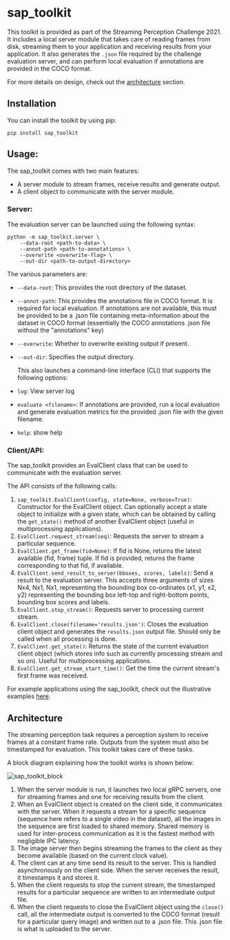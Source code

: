 # sap_toolkit

This toolkit is provided as part of the Streaming Perception Challenge 2021. It includes a local server module that takes care of reading frames from disk, streaming them to your application and receiving results from your application. It also generates the `.json` file required by the challenge evaluation server, and can perform local evaluation if annotations are provided in the COCO format. 

For more details on design, check out the [architecture](#architecture) section.

## Installation

You can install the toolkit by using pip:

```
pip install sap_toolkit
```

## Usage:

The sap_toolkit comes with two main features:

*  A server module to stream frames, receive results and generate output.
*  A client object to communicate with the server module.

### Server:

The evaluation server can be launched using the following syntax:

```
python -m sap_toolkit.server \
	--data-root <path-to-data> \ 
	--annot-path <path-to-annotations> \
	--overwrite <overwrite-flag> \
	--out-dir <path-to-output-directory>
```

The various parameters are:

- `--data-root`: This provides the root directory of the dataset.
- `--annot-path`: This provides the annotations file in COCO format. It is required for local evaluation. If annotations are not available, this must be provided to be a .json file containing meta-information about the dataset in COCO format (essentially the COCO annotations .json file without the "annotations" key)
- `--overwrite`: Whether to overwrite existing output if present.
- `--out-dir`: Specifies the output directory. 

    This also launches a command-line interface (CLI) that supports the following options:

- `log`: View server log
- `evaluate <filename>`: If annotations are provided, run a local evaluation and generate evaluation metrics for the provided .json file with the given filename.
- `help`: show help

### Client/API:

The sap_toolkit provides an EvalClient class that can be used to communicate with the evaluation server.

The API consists of the following  calls:

1. `sap_toolkit.EvalClient(config, state=None, verbose=True)`: Constructor for the EvalClient object. Can optionally accept a state object to initialize with a given state, which can be obtained by calling the `get_state()` method of another EvalClient object (useful in multiprocessing applications). 
2. `EvalClient.request_stream(seq)`: Requests the server to stream a particular sequence.
3. `EvalClient.get_frame(fid=None)`: If fid is None, returns the latest available (fid, frame) tuple. If fid is provided, returns the frame corresponding to that fid, if available.
4. `EvalClient.send_result_to_server(bboxes, scores, labels)`: Send a result to the evaluation server. This accepts three arguments of sizes Nx4, Nx1, Nx1, representing the bounding box co-ordinates (x1, y1, x2, y2) representing the bounding box left-top and right-bottom points, bounding box scores and labels.
5. `EvalClient.stop_stream()`: Requests server to processing current stream.
6. `EvalClient.close(filename='results.json')`: Closes the evaluation client object and generates the `results.json` output file. Should only be called when all processing is done.
7. `EvalClient.get_state()`: Returns the state of the current evaluation client object (which stores info such as currently processing stream and so on). Useful for multiprocessing applications.
8. `EvalClient.get_stream_start_time()`: Get the time the current stream's first frame was received.

For example applications using the sap_toolkit, check out the illustrative examples [here](https://github.com/karthiksharma98/sap-starterkit).


## Architecture

The streaming perception task requires a perception system to receive frames at a constant frame rate. Outputs from the system must also be timestamped for evaluation. This toolkit takes care of these tasks. 

A block diagram explaining how the toolkit works is shown below:

![sap_toolkit_block](sap_toolkit_block.png)

1. When the server module is run, it launches two local gRPC servers, one for streaming frames and one for receiving results from the client.
2. When an EvalClient object is created on the client side, it communicates with the server. When it requests a stream for a specific sequence (sequence here refers to a single video in the dataset), all the images in the sequence are first loaded to shared memory. Shared memory is used for inter-process communication as it is the fastest method with negligible IPC latency.
3. The image server then begins streaming the frames to the client as they become available (based on the current clock value).
4. The client can at any time send its result to the server. This is handled asynchronously on the client side. When the server receives the result, it timestamps it and stores it.
5. When the client requests to stop the current stream, the timestamped results for a particular sequence are written to an intermediate output file.
6. When the client requests to close the EvalClient object using the `close()` call, all the intermediate output is converted to the COCO format (result for a particular query image) and written out to a .json file. This .json file is what is uploaded to the server.